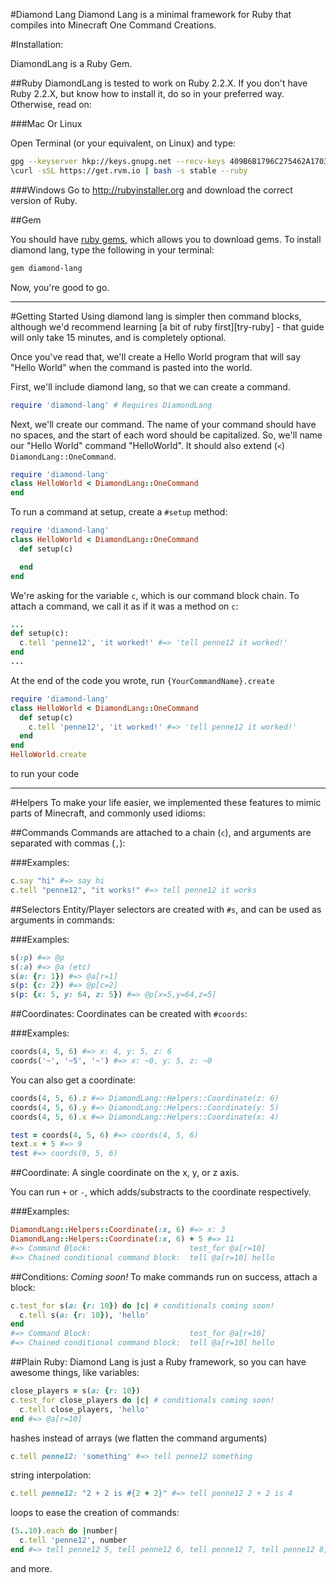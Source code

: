 #Diamond Lang
Diamond Lang is a minimal framework for Ruby that compiles into Minecraft One Command Creations.

#Installation:

DiamondLang is a Ruby Gem.

##Ruby
DiamondLang is tested to work on Ruby 2.2.X. If you don't have Ruby 2.2.X, but know how to install it, do so in your preferred way. Otherwise, read on:

###Mac Or Linux

Open Terminal (or your equivalent, on Linux) and type:

~~~sh
gpg --keyserver hkp://keys.gnupg.net --recv-keys 409B6B1796C275462A1703113804BB82D39DC0E3
\curl -sSL https://get.rvm.io | bash -s stable --ruby
~~~

###Windows
Go to <http://rubyinstaller.org> and download the correct version of Ruby.

##Gem

You should have [ruby gems][gems], which allows you to download gems. To install diamond lang, type the following in your terminal:

~~~sh
gem diamond-lang
~~~

Now, you're good to go.


---

#Getting Started
Using diamond lang is simpler then command blocks, although we'd recommend learning [a bit of ruby first][try-ruby] - that guide will only take 15 minutes, and is completely optional.

Once you've read that, we'll create a Hello World program that will say "Hello World" when the command is pasted into the world.

First, we'll include diamond lang, so that we can create a command.

~~~rb
require 'diamond-lang' # Requires DiamondLang
~~~

Next, we'll create our command. The name of your command should have no spaces, and the start of each word should be capitalized. So, we'll name our "Hello World" command "HelloWorld". It should also extend (`<`) `DiamondLang::OneCommand`.

~~~rb
require 'diamond-lang'
class HelloWorld < DiamondLang::OneCommand
end
~~~

To run a command at setup, create a `#setup` method:

~~~rb
require 'diamond-lang'
class HelloWorld < DiamondLang::OneCommand
  def setup(c)

  end
end
~~~

We're asking for the variable `c`, which is our command block chain. To attach a command, we call it as if it was a method on `c`:

~~~rb
...
def setup(c):
  c.tell 'penne12', 'it worked!' #=> 'tell penne12 it worked!'
end
...
~~~

At the end of the code you wrote, run `{YourCommandName}.create`

~~~rb
require 'diamond-lang'
class HelloWorld < DiamondLang::OneCommand
  def setup(c)
    c.tell 'penne12', 'it worked!' #=> 'tell penne12 it worked!'
  end
end
HelloWorld.create
~~~

to run your code  

---


#Helpers
To make your life easier, we implemented these features to mimic parts of Minecraft, and commonly used idioms:

##Commands
Commands are attached to a chain (`c`), and arguments are separated with commas (`,`):

###Examples:

~~~rb
c.say "hi" #=> say hi
c.tell "penne12", "it works!" #=> tell penne12 it works
~~~

##Selectors
Entity/Player selectors are created with `#s`, and can be used as arguments in commands:

###Examples:

~~~rb
s(:p) #=> @p
s(:a) #=> @a (etc)
s(a: {r: 1}) #=> @a[r=1]
s(p: {c: 2}) #=> @p[c=2]
s(p: {x: 5, y: 64, z: 5}) #=> @p[x=5,y=64,z=5]
~~~

##Coordinates:
Coordinates can be created with `#coords`:

###Examples:

~~~rb
coords(4, 5, 6) #=> x: 4, y: 5, z: 6
coords('~', '~5', '~') #=> x: ~0, y: 5, z: ~0
~~~

You can also get a coordinate:

~~~rb
coords(4, 5, 6).z #=> DiamondLang::Helpers::Coordinate(z: 6)
coords(4, 5, 6).y #=> DiamondLang::Helpers::Coordinate(y: 5)
coords(4, 5, 6).x #=> DiamondLang::Helpers::Coordinate(x: 4)

test = coords(4, 5, 6) #=> coords(4, 5, 6)
text.x + 5 #=> 9
test #=> coords(9, 5, 6)
~~~

##Coordinate:
A single coordinate on the x, y, or z axis.

You can run `+` or `-`, which adds/substracts to the coordinate respectively.

###Examples:

~~~rb
DiamondLang::Helpers::Coordinate(:x, 6) #=> x: 3
DiamondLang::Helpers::Coordinate(:x, 6) + 5 #=> 11
#=> Command Block: 						test_for @a[r=10]
#=> Chained conditional command block: 	tell @a[r=10] hello
~~~

##Conditions:
*Coming soon!*
To make commands run on success, attach a block:

~~~rb
c.test_for s(a: {r: 10}) do |c| # conditionals coming soon!
  c.tell s(a: {r: 10}), 'hello'
end
#=> Command Block: 						test_for @a[r=10]
#=> Chained conditional command block: 	tell @a[r=10] hello
~~~

##Plain Ruby:
Diamond Lang is just a Ruby framework, so you can have awesome things, like variables:

~~~rb
close_players = s(a: {r: 10})
c.test_for close_players do |c| # conditionals coming soon!
  c.tell close_players, 'hello'
end #=> @a[r=10]
~~~

hashes instead of arrays (we flatten the command arguments)

~~~rb
c.tell penne12: 'something' #=> tell penne12 something
~~~

string interpolation:

~~~rb
c.tell penne12: "2 + 2 is #{2 + 2}" #=> tell penne12 2 + 2 is 4
~~~

loops to ease the creation of commands:

~~~rb
(5..10).each do |number|
  c.tell 'penne12', number
end #=> tell penne12 5, tell penne12 6, tell penne12 7, tell penne12 8, tell penne12 9, tell penne12 10
~~~

and more.

[gems]: https://rubygems.org
